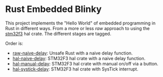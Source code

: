 # Rust Embedded Blinky

This project implements the "Hello World" of embedded programming in Rust in different ways. From a more or less _raw_ approach to using the [stm32f3](https://docs.rs/stm32f3/0.15.1/stm32f3/) hal crate. The different stages are tagged.

Order is:

- [raw-naive-delay](https://github.com/eisnstein/rust-embedded-blinky/tree/raw-naive-delay): Unsafe Rust with a naive delay function.
- [hal-naive-delay](https://github.com/eisnstein/rust-embedded-blinky/tree/hal-naive-delay): STM32F3 hal crate with a naive delay function.
- [hal-manual-delay](https://github.com/eisnstein/rust-embedded-blinky/tree/hal-manual-delay): STM32F3 hal crate with manual on/off via a button.
- [hal-systick-delay](https://github.com/eisnstein/rust-embedded-blinky/tree/hal-systick-delay): STM32F3 hal crate with SysTick interrupt.
